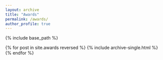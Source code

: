 ```yaml
---
layout: archive
title: "Awards"
permalink: /awards/
author_profile: true
---
```


<!-- {% if author.googlescholar %}
  You can also find my articles on <u><a href="{{author.googlescholar}}">my Google Scholar profile</a>.</u>
{% endif %} -->

{% include base_path %}

{% for post in site.awards reversed %}
  {% include archive-single.html %}
{% endfor %}